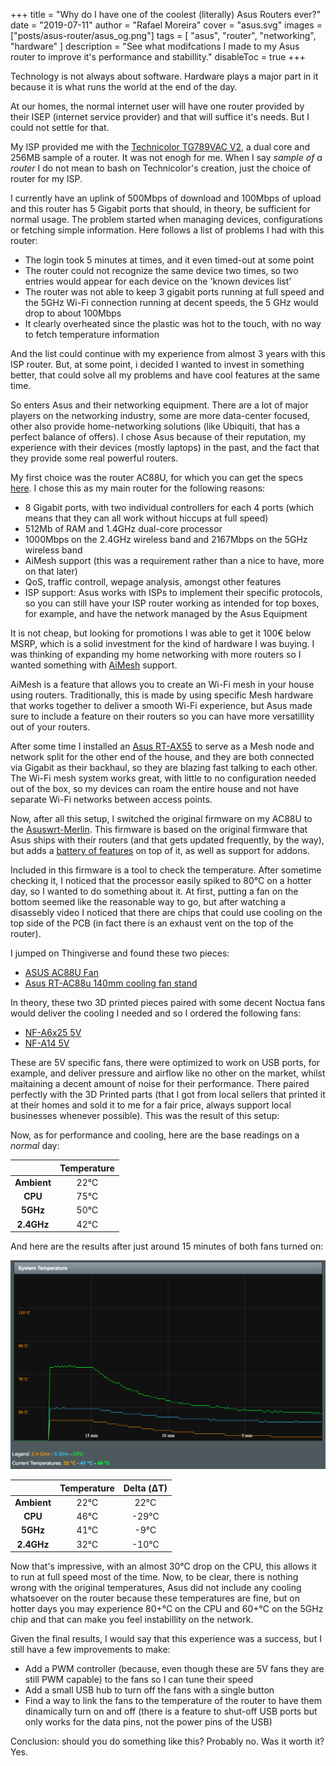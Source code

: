 +++
title = "Why do I have one of the coolest (literally) Asus Routers ever?"
date = "2019-07-11"
author = "Rafael Moreira"
cover = "asus.svg"
images = ["posts/asus-router/asus_og.png"]
tags = [ "asus", "router", "networking", "hardware" ]
description = "See what modifcations I made to my Asus router to improve it's performance and stabillity."
disableToc = true
+++

Technology is not always about software. Hardware plays a major part in it because it is what runs the world at the end of the day.

At our homes, the normal internet user will have one router provided by their ISEP (internet service provider) and that will suffice it's needs. But I could not settle for that.

My ISP provided me with the [Technicolor TG789VAC V2](https://openwrt.org/inbox/toh/technicolor/tg789vac_v2), a dual core and 256MB sample of a router. It was not enogh for me. When I say _sample of a router_ I do not mean to bash on Technicolor's creation, just the choice of router for my ISP.

I currently have an uplink of 500Mbps of download and 100Mbps of upload and this router has 5 Gigabit ports that should, in theory, be sufficient for normal usage. The problem started when managing devices, configurations or fetching simple information. Here follows a list of problems I had with this router:

- The login took 5 minutes at times, and it even timed-out at some point
- The router could not recognize the same device two times, so two entries would appear for each device on the 'known devices list'
- The router was not able to keep 3 gigabit ports running at full speed and the 5GHz Wi-Fi connection running at decent speeds, the 5 GHz would drop to about 100Mbps
- It clearly overheated since the plastic was hot to the touch, with no way to fetch temperature information

And the list could continue with my experience from almost 3 years with this ISP router. But, at some point, i decided I wanted to invest in something better, that could solve all my problems and have cool features at the same time.

So enters Asus and their networking equipment. There are a lot of major players on the networking industry, some are more data-center focused, other also provide home-networking solutions (like Ubiquiti, that has a perfect balance of offers). I chose Asus because of their reputation, my experience with their devices (mostly laptops) in the past, and the fact that they provide some real powerful routers.

My first choice was the router AC88U, for which you can get the specs [here](https://www.asus.com/pt/Networking-IoT-Servers/WiFi-Routers/ASUS-WiFi-Routers/RT-AC88U/techspec/). I chose this as my main router for the following reasons:

- 8 Gigabit ports, with two individual controllers for each 4 ports (which means that they can all work without hiccups at full speed)
- 512Mb of RAM and 1.4GHz dual-core processor
- 1000Mbps on the 2.4GHz wireless band and 2167Mbps on the 5GHz wireless band
- AiMesh support (this was a requirement rather than a nice to have, more on that later)
- QoS, traffic controll, wepage analysis, amongst other features
- ISP support: Asus works with ISPs to implement their specific protocols, so you can still have your ISP router working as intended for top boxes, for example, and have the network managed by the Asus Equipment

It is not cheap, but looking for promotions I was able to get it 100€ below MSRP, which is a solid investment for the kind of hardware I was buying. I was thinking of expanding my home networking with more routers so I wanted something with [AiMesh](https://www.asus.com/microsite/AiMesh/en/index.html) support.

AiMesh is a feature that allows you to create an Wi-Fi mesh in your house using routers. Traditionally, this is made by using specific Mesh hardware that works together to deliver a smooth Wi-Fi experience, but Asus made sure to include a feature on their routers so you can have more versatillity out of your routers.

After some time I installed an [Asus RT-AX55](https://www.asus.com/pt/Networking-IoT-Servers/WiFi-Routers/All-series/RT-AX55/techspec/) to serve as a Mesh node and network split for the other end of the house, and they are both connected via Gigabit as their backhaul, so they are blazing fast talking to each other. The Wi-Fi mesh system works great, with little to no configuration needed out of the box, so my devices can roam the entire house and not have separate Wi-Fi networks between access points.

Now, after all this setup, I switched the original firmware on my AC88U to the [Asuswrt-Merlin](https://www.asuswrt-merlin.net/). This firmware is based on the original firmware that Asus ships with their routers (and that gets updated frequently, by the way), but adds a [battery of features](https://www.asuswrt-merlin.net/features) on top of it, as well as support for addons.

Included in this firmware is a tool to check the temperature. After sometime checking it, I noticed that the processor easily spiked to 80°C on a hotter day, so I wanted to do something about it. At first, putting a fan on the bottom seemed like the reasonable way to go, but after watching a disassebly video I noticed that there are chips that could use cooling on the top side of the PCB (in fact there is an exhaust vent on the top of the router).

I jumped on Thingiverse and found these two pieces:

- [ASUS AC88U Fan](https://www.thingiverse.com/thing:2826415)
- [Asus RT-AC88u 140mm cooling fan stand](https://www.thingiverse.com/thing:2197533)

In theory, these two 3D printed pieces paired with some decent Noctua fans would deliver the cooling I needed and so I ordered the following fans:

- [NF-A6x25 5V](https://noctua.at/en/products/fan/nf-a6x25-5v)
- [NF-A14 5V](https://noctua.at/en/products/fan/nf-a14-5v)

These are 5V specific fans, there were optimized to work on USB ports, for example, and deliver pressure and airflow like no other on the market, whilst maitaining a decent amount of noise for their performance. There paired perfectly with the 3D Printed parts (that I got from local sellers that printed it at their homes and sold it to me for a fair price, always support local businesses whenever possible). This was the result of this setup:

Now, as for performance and cooling, here are the base readings on a _normal_ day:

|             | **Temperature** |
| :---------: | :-------------: |
| **Ambient** |      22°C       |
|   **CPU**   |      75°C       |
|  **5GHz**   |      50°C       |
| **2.4GHz**  |      42°C       |

And here are the results after just around 15 minutes of both fans turned on:

![Temperatures after 5 minutes](./temp_results.png)

|             | **Temperature** | **Delta (ΔT)** |
| :---------: | :-------------: | :------------: |
| **Ambient** |      22°C       |      22°C      |
|   **CPU**   |      46°C       |     -29°C      |
|  **5GHz**   |      41°C       |      -9°C      |
| **2.4GHz**  |      32°C       |     -10°C      |

Now that's impressive, with an almost 30°C drop on the CPU, this allows it to run at full speed most of the time. Now, to be clear, there is nothing wrong with the original temperatures, Asus did not include any cooling whatsoever on the router because these temperatures are fine, but on hotter days you may experience 80+°C on the CPU and 60+°C on the 5GHz chip and that can make you feel instabillity on the network.

Given the final results, I would say that this experience was a success, but I still have a few improvements to make:

- Add a PWM controller (because, even though these are 5V fans they are still PWM capable) to the fans so I can tune their speed
- Add a small USB hub to turn off the fans with a single button
- Find a way to link the fans to the temperature of the router to have them dinamically turn on and off (there is a feature to shut-off USB ports but only works for the data pins, not the power pins of the USB)

Conclusion: should you do something like this? Probably no. Was it worth it? Yes.
